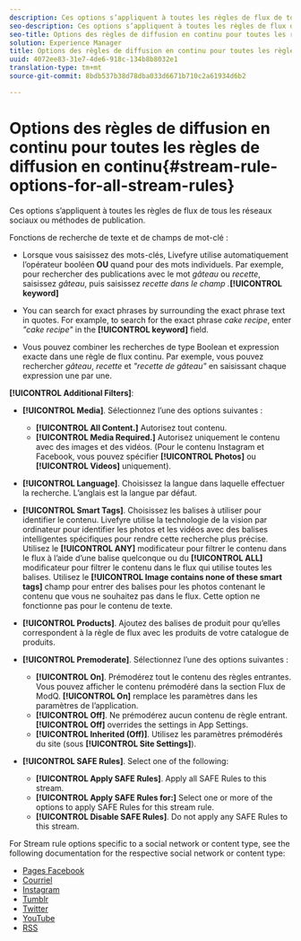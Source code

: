 ```yaml
---
description: Ces options s’appliquent à toutes les règles de flux de tous les réseaux sociaux ou méthodes de publication.
seo-description: Ces options s’appliquent à toutes les règles de flux de tous les réseaux sociaux ou méthodes de publication.
seo-title: Options des règles de diffusion en continu pour toutes les règles de diffusion en continu
solution: Experience Manager
title: Options des règles de diffusion en continu pour toutes les règles de diffusion en continu
uuid: 4072ee83-31e7-4de6-918c-134b8b8032e1
translation-type: tm+mt
source-git-commit: 8bdb537b38d78dba033d6671b710c2a61934d6b2

---
```



# Options des règles de diffusion en continu pour toutes les règles de diffusion en continu{#stream-rule-options-for-all-stream-rules}

Ces options s’appliquent à toutes les règles de flux de tous les réseaux sociaux ou méthodes de publication.

Fonctions de recherche de texte et de champs de mot-clé :

* Lorsque vous saisissez des mots-clés, Livefyre utilise automatiquement l’opérateur booléen **OU** quand pour des mots individuels. Par exemple, pour rechercher des publications avec le mot *gâteau* ou *recette*, saisissez *gâteau*, puis saisissez *recette dans le champ .***[!UICONTROL keyword]**

* You can search for exact phrases by surrounding the exact phrase text in quotes. For example, to search for the exact phrase *cake recipe*, enter *"cake recipe"* in the **[!UICONTROL keyword]** field.

* Vous pouvez combiner les recherches de type Boolean et expression exacte dans une règle de flux continu. Par exemple, vous pouvez rechercher *gâteau*, *recette* et *"recette de gâteau"* en saisissant chaque expression une par une.

**[!UICONTROL Additional Filters]**:

* **[!UICONTROL Media]**. Sélectionnez l’une des options suivantes :

   * **[!UICONTROL All Content.]** Autorisez tout contenu.
   * **[!UICONTROL Media Required.]** Autorisez uniquement le contenu avec des images et des vidéos. (Pour le contenu Instagram et Facebook, vous pouvez spécifier **[!UICONTROL Photos]** ou **[!UICONTROL Videos]** uniquement).

* **[!UICONTROL Language]**. Choisissez la langue dans laquelle effectuer la recherche. L’anglais est la langue par défaut.
* **[!UICONTROL Smart Tags]**. Choisissez les balises à utiliser pour identifier le contenu. Livefyre utilise la technologie de la vision par ordinateur pour identifier les photos et les vidéos avec des balises intelligentes spécifiques pour rendre cette recherche plus précise. Utilisez le **[!UICONTROL ANY]** modificateur pour filtrer le contenu dans le flux à l’aide d’une balise quelconque ou du **[!UICONTROL ALL]** modificateur pour filtrer le contenu dans le flux qui utilise toutes les balises. Utilisez le **[!UICONTROL Image contains none of these smart tags]** champ pour entrer des balises pour les photos contenant le contenu que vous ne souhaitez pas dans le flux. Cette option ne fonctionne pas pour le contenu de texte.

* **[!UICONTROL Products]**. Ajoutez des balises de produit pour qu’elles correspondent à la règle de flux avec les produits de votre catalogue de produits.
* **[!UICONTROL Premoderate]**. Sélectionnez l’une des options suivantes :

   * **[!UICONTROL On]**. Prémodérez tout le contenu des règles entrantes. Vous pouvez afficher le contenu prémodéré dans la section Flux de ModQ. **[!UICONTROL On]** remplace les paramètres dans les paramètres de l’application.
   * **[!UICONTROL Off]**. Ne prémodérez aucun contenu de règle entrant. **[!UICONTROL Off]** overrides the settings in App Settings.
   * **[!UICONTROL Inherited (Off)]**. Utilisez les paramètres prémodérés du site (sous **[!UICONTROL Site Settings]**).

* **[!UICONTROL SAFE Rules]**. Select one of the following:
   * **[!UICONTROL Apply SAFE Rules]**. Apply all SAFE Rules to this stream.
   * **[!UICONTROL Apply SAFE Rules for:]** Select one or more of the options to apply SAFE Rules for this stream rule.
   * **[!UICONTROL Disable SAFE Rules]**. Do not apply any SAFE Rules to this stream.

For Stream rule options specific to a social network or content type, see the following documentation for the respective social network or content type:

* [Pages Facebook](../c-streams/c-facebook-page-rules.md#c_facebook_page_rules)
* [Courriel](../c-streams/c-email-rules.md#c_email_rules)
* [Instagram](../c-streams/c-instagram-rules.md#c_instagram_rules)
* [Tumblr](../c-streams/c-tumblr-rules.md#c_tumblr_rules)
* [Twitter](../c-streams/c-twitter-rules.md#c_twitter_rules)
* [YouTube](../c-streams/c-youtube-rules/c-youtube-rules.md#c_youtube_rules)
* [RSS](../c-streams/c-rss-rules-streams.md#c_rss_rules_streams)
